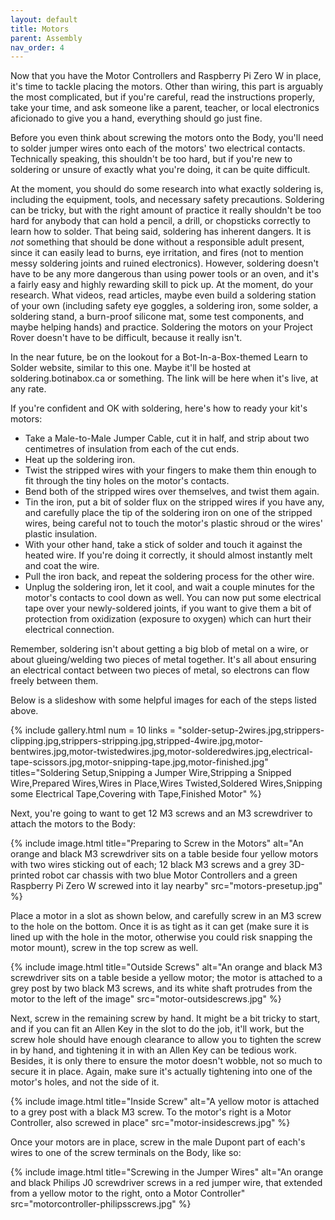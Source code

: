 ```yaml
---
layout: default
title: Motors
parent: Assembly
nav_order: 4
---
```


Now that you have the Motor Controllers and Raspberry Pi Zero W in place, it's time to tackle placing the motors. Other than wiring, this part is arguably the most complicated, but if you're careful, read the instructions properly, take your time, and ask someone like a parent, teacher, or local electronics aficionado to give you a hand, everything should go just fine.

Before you even think about screwing the motors onto the Body, you'll need to solder jumper wires onto each of the motors' two electrical contacts. Technically speaking, this shouldn't be too hard, but if you're new to soldering or unsure of exactly what you're doing, it can be quite difficult.

At the moment, you should do some research into what exactly soldering is, including the equipment, tools, and necessary safety precautions. Soldering can be tricky, but with the right amount of practice it really shouldn't be too hard for anybody that can hold a pencil, a drill, or chopsticks correctly to learn how to solder. That being said, soldering has inherent dangers. It is *not* something that should be done without a responsible adult present, since it can easily lead to burns, eye irritation, and fires (not to mention messy soldering joints and ruined electronics). However, soldering doesn't have to be any more dangerous than using power tools or an oven, and it's a fairly easy and highly rewarding skill to pick up. At the moment, do your research. What videos, read articles, maybe even build a soldering station of your own (including safety eye goggles, a soldering iron, some solder, a soldering stand, a burn-proof silicone mat, some test components, and maybe helping hands) and practice. Soldering the motors on your Project Rover doesn't have to be difficult, because it really isn't.

In the near future, be on the lookout for a Bot-In-a-Box-themed Learn to Solder website, similar to this one. Maybe it'll be hosted at soldering.botinabox.ca or something. The link will be here when it's live, at any rate.

If you're confident and OK with soldering, here's how to ready your kit's motors:

- Take a Male-to-Male Jumper Cable, cut it in half, and strip about two centimetres of insulation from each of the cut ends.
- Heat up the soldering iron.
- Twist the stripped wires with your fingers to make them thin enough to fit through the tiny holes on the motor's contacts.
- Bend both of the stripped wires over themselves, and twist them again.
-  Tin the iron, put a bit of solder flux on the stripped wires if you have any, and carefully place the tip of the soldering iron on one of the stripped wires, being careful not to touch the motor's plastic shroud or the wires' plastic insulation.
- With your other hand, take a stick of solder and touch it against the heated wire. If you're doing it correctly, it should almost instantly melt and coat the wire.
- Pull the iron back, and repeat the soldering process for the other wire.
- Unplug the soldering iron, let it cool, and wait a couple minutes for the motor's contacts to cool down as well. You can now put some electrical tape over your newly-soldered joints, if you want to give them a bit of protection from oxidization (exposure to oxygen) which can hurt their electrical connection.

Remember, soldering isn't about getting a big blob of metal on a wire, or about glueing/welding two pieces of metal together. It's all about ensuring an electrical contact between two pieces of metal, so electrons can flow freely between them.

Below is a slideshow with some helpful images for each of the steps listed above.

{% include gallery.html num = 10 links = "solder-setup-2wires.jpg,strippers-clipping.jpg,strippers-stripping.jpg,stripped-4wire.jpg,motor-bentwires.jpg,motor-twistedwires.jpg,motor-solderedwires.jpg,electrical-tape-scissors.jpg,motor-snipping-tape.jpg,motor-finished.jpg" titles="Soldering Setup,Snipping a Jumper Wire,Stripping a Snipped Wire,Prepared Wires,Wires in Place,Wires Twisted,Soldered Wires,Snipping some Electrical Tape,Covering with Tape,Finished Motor" %}

Next, you're going to want to get 12 M3 screws and an M3 screwdriver to attach the motors to the Body:

{% include image.html title="Preparing to Screw in the Motors" alt="An orange and black M3 screwdriver sits on a table beside four yellow motors with two wires sticking out of each; 12 black M3 screws and a grey 3D-printed robot car chassis with two blue Motor Controllers and a green Raspberry Pi Zero W screwed into it lay nearby" src="motors-presetup.jpg" %}

Place a motor in a slot as shown below, and carefully screw in an M3 screw to the hole on the bottom. Once it is as tight as it can get (make sure it is lined up with the hole in the motor, otherwise you could risk snapping the motor mount), screw in the top screw as well.

{% include image.html title="Outside Screws" alt="An orange and black M3 screwdriver sits on a table beside a yellow motor; the motor is attached to a grey post by two black M3 screws, and its white shaft protrudes from the motor to the left of the image" src="motor-outsidescrews.jpg" %}

Next, screw in the remaining screw by hand. It might be a bit tricky to start, and if you can fit an Allen Key in the slot to do the job, it'll work, but the screw hole should have enough clearance to allow you to tighten the screw in by hand, and tightening it in with an Allen Key can be tedious work. Besides, it is only there to ensure the motor doesn't wobble, not so much to secure it in place. Again, make sure it's actually tightening into one of the motor's holes, and not the side of it.

{% include image.html title="Inside Screw" alt="A yellow motor is attached to a grey post with a black M3 screw. To the motor's right is a Motor Controller, also screwed in place" src="motor-insidescrews.jpg" %}

Once your motors are in place, screw in the male Dupont part of each's wires to one of the screw terminals on the Body, like so:

{% include image.html title="Screwing in the Jumper Wires" alt="An orange and black Philips J0 screwdriver screws in a red jumper wire, that extended from a yellow motor to the right, onto a Motor Controller" src="motorcontroller-philipsscrews.jpg" %}
